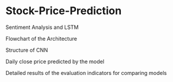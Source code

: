 # Stock-Price-Prediction
Sentiment Analysis and LSTM

Flowchart of the Architecture

Structure of CNN

Daily close price predicted by the model

Detailed results of the evaluation indicators for comparing models

